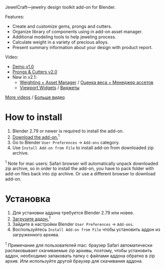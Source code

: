 JewelCraft—jewelry design toolkit add-on for Blender.

Features:

* Create and customize gems, prongs and cutters.
* Organize library of components using in add-on asset manager.
* Additional modeling tools to help jeweling process.
* Calculate weight in a variety of precious alloys.
* Present summary information about your design with product report.

Video:

* [Demo v1.0](https://youtu.be/XZ6uIdNnrHk)
* [Prongs & Cutters v2.0](https://youtu.be/AZlCFg8bDSg)
* New in v2.1:
  * [Weighting + Asset Manager](https://youtu.be/LApwGXBoSXc) / [Оценка веса + Менеджер ассетов](https://youtu.be/w2VWn8UlmPM)
  * [Viewport Widgets](https://youtu.be/5ux0o1ABgTk) / [Виджеты](https://youtu.be/Ck26lgKQ64Y)

[More videos][2] / [Больше видео][3]


How to install
==========================

1. Blender 2.79 or newer is required to install the add-on.
2. [Download the add-on.][1]<sup>1</sup>
3. Go to Blender `User Preferences` → `Add-ons` category.
4. Use `Install Add-on from File` to install add-on from downloaded zip archive.

<sup>1</sup> Note for mac users: Safari browser will automatically unpack downloaded zip archive, so in order to install the add-on, you have to pack folder with add-on files back into zip archive. Or use a different browser to download add-on.


Установка
==========================

1. Для установки аддона требуется Blender 2.79 или новее.
2. [Загрузите аддон.][1]<sup>1</sup>
3. Зайдите в настройки Blender `User Preferences` → `Add-ons`.
4. Воспользуйтесь `Install Add-on from File` чтобы установить аддон из загруженного архива.

<sup>1</sup> Примечание для пользователей mac: браузер Safari автоматически распаковывает скачиваемые zip архивы, поэтому, чтобы установить аддон, необходимо запаковать папку с файлами аддона обратно в zip архив. Или используйте другой браузер для скачивания аддона.


[1]: https://github.com/mrachinskiy/jewelcraft/archive/master.zip
[2]: https://www.youtube.com/playlist?list=PLCoK1Ao0T01KhfestF7xCic1jf5YjXiVh
[3]: https://www.youtube.com/playlist?list=PLCoK1Ao0T01KQ0cobvQLR2q3sYF6fH2lh
